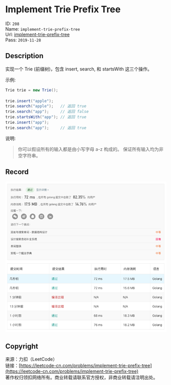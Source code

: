 # Implement Trie Prefix Tree

ID: `208`  
Name: `implement-trie-prefix-tree`  
Url: [implement-trie-prefix-tree](https://leetcode-cn.com/problems/implement-trie-prefix-tree/)  
Pass: `2019-11-28`

## Description

实现一个 Trie (前缀树)，包含 insert, search, 和 startsWith 这三个操作。

示例:

```java
Trie trie = new Trie();

trie.insert("apple");
trie.search("apple");   // 返回 true
trie.search("app");     // 返回 false
trie.startsWith("app"); // 返回 true
trie.insert("app");
trie.search("app");     // 返回 true
```

说明:

> 你可以假设所有的输入都是由小写字母 a-z 构成的。
> 保证所有输入均为非空字符串。

## Record

![Record](record.png "Record")

## Copyright

来源：力扣（LeetCode）  
链接：[https://leetcode-cn.com/problems/implement-trie-prefix-tree](https://leetcode-cn.com/problems/implement-trie-prefix-tree)  
著作权归领扣网络所有。商业转载请联系官方授权，非商业转载请注明出处。
